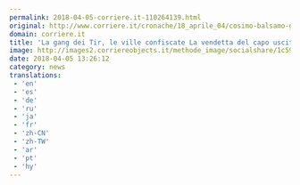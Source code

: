 ```yaml
---
permalink: 2018-04-05-corriere.it-110264139.html
original: http://www.corriere.it/cronache/18_aprile_04/cosimo-balsamo-gang-tir-ville-confiscate-9e0c41c2-3848-11e8-8e5f-085098492e12.shtml
domain: corriere.it
title: 'La gang dei Tir, le ville confiscate La vendetta del capo uscito di cella'
image: http://images2.corriereobjects.it/methode_image/socialshare/1c59b258-3849-11e8-8e5f-085098492e12.jpg
date: 2018-04-05 13:26:12
category: news
translations: 
 - 'en'
 - 'es'
 - 'de'
 - 'ru'
 - 'ja'
 - 'fr'
 - 'zh-CN'
 - 'zh-TW'
 - 'ar'
 - 'pt'
 - 'hy'
---
```


